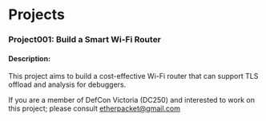 # Projects



### Project001: Build a Smart Wi-Fi Router

#### Description: 
This project aims to build a cost-effective Wi-Fi router that can support TLS offload and analysis for debuggers. 

If you are a member of DefCon Victoria (DC250) and interested to work on this project; 
please consult <etherpacket@gmail.com>


